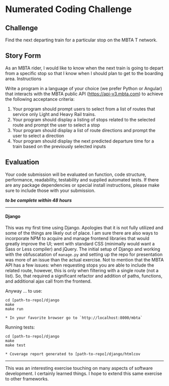 # Numerated Coding Challenge

## Challenge
Find the next departing train for a particular stop on the MBTA T network.

## Story Form
As an MBTA rider, I would like to know when the next train is going to depart from a specific
stop so that I know when I should plan to get to the boarding area.
Instructions

Write a program in a language of your choice (we prefer Python or Angular) that interacts with
the MBTA public API (https://api-v3.mbta.com) to achieve the following acceptance criteria:

1. Your program should prompt users to select from a list of routes that service only Light
and Heavy Rail trains.
2. Your program should display a listing of stops related to the selected route and prompt
the user to select a stop
3. Your program should display a list of route directions and prompt the user to select a
direction
4. Your program should display the next predicted departure time for a train based on the
previously selected inputs

## Evaluation
Your code submission will be evaluated on function, code structure, performance, readability,
testability and supplied automated tests. If there are any package dependencies or special
install instructions, please make sure to include those with your submission.

__*to be complete within 48 hours*__

---

#### Django

This was my first time using Django.  Apologies that it is not fully utilized and
some of the things are likely out of place.  I am sure there are also ways to incorporate NPM
to acquire and manage frontend libraries that would greatly improve the UI; went with standard
CSS (minimally would want a Sass or Less compiler) and jQuery.  The initial setup of Django and
working with the obfuscatation of `manage.py` and setting up the repo for presentation was
more of an issue than the actual exercise. Not to mention that the MBTA API has a few issues:
when requesting stops you are able to include the related route, however, this is only when
filtering with a single route (not a list). So, that required a significant refactor and addition
of paths, functions, and additional ajax call from the frontend.

Anyway ... to use:

```
cd [path-to-repo]/django
make
make run

* In your favorite browser go to `http://localhost:8000/mbta`
```

Running tests:

```
cd [path-to-repo]/django
make
make test

* Coverage report generated to [path-to-repo]/django/htmlcov
```

---

This was an interesting exercise touching on many aspects of software development.
I certainly learned things. I hope to extend this same exercise to other frameworks.
